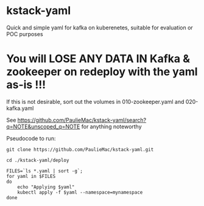 # kstack-yaml
Quick and simple yaml for kafka on kuberenetes, suitable for evaluation or POC purposes

#  You will LOSE ANY DATA IN Kafka & zookeeper on redeploy with the yaml as-is !!! 
 If this is not desirable, sort out the volumes in 010-zookeeper.yaml and 020-kafka.yaml


See https://github.com/PaulieMac/kstack-yaml/search?q=NOTE&unscoped_q=NOTE for anything noteworthy


Pseudocode to run:
```
git clone https://github.com/PaulieMac/kstack-yaml.git

cd ./kstack-yaml/deploy

FILES=`ls *.yaml | sort -g`;
for yaml in $FILES
do
  	echo "Applying $yaml"
	kubectl apply -f $yaml --namespace=mynamespace
done
```
